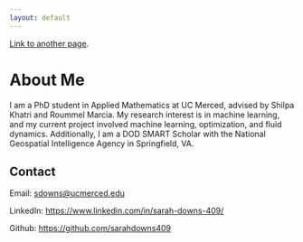 ```yaml
---
layout: default
---
```


[Link to another page](./another-page.html).

# About Me

I am a PhD student in Applied Mathematics at UC Merced, advised by Shilpa Khatri and Roummel Marcia. My research interest is in machine learning, and my current project involved machine learning, optimization, and fluid dynamics. Additionally, I am a DOD SMART Scholar with the National Geospatial Intelligence Agency in Springfield, VA. 

## Contact

Email: sdowns@ucmerced.edu

LinkedIn: https://www.linkedin.com/in/sarah-downs-409/

Github: https://github.com/sarahdowns409

